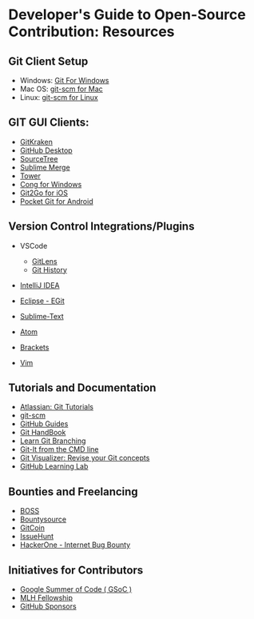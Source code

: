 
# Developer's Guide to Open-Source Contribution: Resources

## Git Client Setup
- Windows: [Git For Windows](https://gitforwindows.org/)
- Mac OS: [git-scm for Mac](https://git-scm.com/download/mac)
- Linux: [git-scm for Linux](https://git-scm.com/download/linux)

## GIT GUI Clients: 
- [GitKraken](https://www.gitkraken.com/)
- [GitHub Desktop](https://desktop.github.com/)
- [SourceTree](https://www.sourcetreeapp.com/)
- [Sublime Merge](https://www.sublimemerge.com/)
- [Tower](https://www.git-tower.com/)
- [Cong for Windows](http://cong.tools/)
- [Git2Go for iOS](https://apps.apple.com/us/app/git2go-git-client-you-always/id963577401)
- [Pocket Git for Android](http://pocketgit.com/)
## Version Control Integrations/Plugins
- VSCode
    - [GitLens](https://gitlens.amod.io/)
    - [Git History](https://marketplace.visualstudio.com/items?itemName=donjayamanne.githistory)
 
- [IntelliJ IDEA](https://www.jetbrains.com/help/idea/enabling-version-control.html#associate_directory_with_VCS)

- [Eclipse - EGit](https://www.eclipse.org/egit/)

- [Sublime-Text](https://www.sublimetext.com/docs/3/git_integration.html)

- [Atom](https://github.blog/2017-05-16-integrating-git-in-atom/)

- [Brackets](https://github.com/brackets-userland/brackets-git)

- [Vim](https://vim.fandom.com/wiki/Using_Git_from_Vim)

## Tutorials and Documentation
- [Atlassian: Git Tutorials](https://www.atlassian.com/git/tutorials)
- [git-scm](https://git-scm.com/doc)
- [GitHub Guides](https://guides.github.com/)
- [Git HandBook](https://guides.github.com/introduction/git-handbook/)
- [Learn Git Branching](https://learngitbranching.js.org/)
- [Git-It from the CMD line](https://github.com/jlord/git-it-electron#git-it-desktop-app)
- [Git Visualizer: Revise your Git concepts](http://git-school.github.io/visualizing-git/)
- [GitHub Learning Lab](https://lab.github.com/)

## Bounties and Freelancing
- [BOSS](https://www.boss.dev/)
- [Bountysource](https://www.bountysource.com/)
- [GitCoin](https://gitcoin.co/)
- [IssueHunt](https://issuehunt.io/)
- [HackerOne - Internet Bug Bounty](https://www.hackerone.com/internet-bug-bounty)

## Initiatives for Contributors
- [Google Summer of Code ( GSoC )](https://summerofcode.withgoogle.com/)
- [MLH Fellowship](https://fellowship.mlh.io/)
- [GitHub Sponsors](https://github.com/sponsors)

